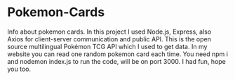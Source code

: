 # Pokemon-Cards
Info about pokemon cards.
In this project I used Node.js, Express, also Axios for client-server communication and public API.
This is the open source multilingual Pokémon TCG API which I used to get data. 
In my website you can read one random pokemon card each time.
You need npm i and nodemon index.js to run the code, will be on port 3000. 
I had fun, hope you too. 
